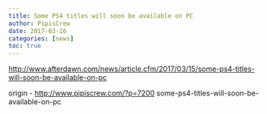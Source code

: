 ```yaml
---
title: Some PS4 titles will soon be available on PC
author: PipisCrew
date: 2017-03-16
categories: [news]
toc: true
---
```


http://www.afterdawn.com/news/article.cfm/2017/03/15/some-ps4-titles-will-soon-be-available-on-pc

origin - http://www.pipiscrew.com/?p=7200 some-ps4-titles-will-soon-be-available-on-pc
